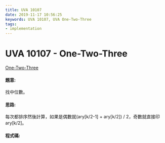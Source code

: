 ```yaml
---
title: UVA 10107
date: 2019-11-17 10:56:25
keywords: UVA 10107, UVA One-Two-Three
tags:
- implementation
---
```

# UVA 10107 - One-Two-Three
[One-Two-Three](https://onlinejudge.org/external/101/10107.pdf)


#### 題意:
找中位數。
<!-- more -->
#### 思路:
每次都排序然後計算，如果是偶數就(ary[k/2-1] + ary[k/2]) / 2，奇數就直接印ary[k/2]。

#### 程式碼:
<script src="https://gist.github.com/Daviswww/e746a371f7628ac2bec3bda186854e9c.js"></script>